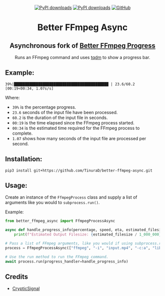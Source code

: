 <div align="center">

[![PyPI downloads](https://img.shields.io/pypi/dm/better-ffmpeg-progress?label=PyPI&color=blue)](https://pypistats.org/packages/pypistats)
[![PyPI downloads](https://img.shields.io/pypi/dw/better-ffmpeg-progress?label=PyPI&color=blue)](https://pypistats.org/packages/pypistats)
[![GitHub](https://img.shields.io/github/license/crypticsignal/better-ffmpeg-progress?label=License&color=blue)](LICENSE.txt)

# Better FFmpeg Async
## Asynchronous fork of [Better FFmpeg Progress](https://github.com/CrypticSignal/better-ffmpeg-progress)

Runs an FFmpeg command and uses [tqdm](https://github.com/tqdm/tqdm) to show a progress bar.

</div>

## Example:

```
39%|███████████████████████████████████████████ | 23.6/60.2 [00:19<00:34, 1.07s/s]
```

Where:

- `39%` is the percentage progress.
- `23.6` seconds of the input file have been processed.
- `60.2` is the duration of the input file in seconds.
- `00:19` is the time elapsed since the FFmpeg process started.
- `00:34` is the estimated time required for the FFmpeg process to complete.
- `1.07` shows how many seconds of the input file are processed per second.

## Installation:

`pip3 install git+https://github.com/TinuraD/better-ffmpeg-async.git`

## Usage:

Create an instance of the `FfmpegProcess` class and supply a list of arguments like you would to `subprocess.run()`.

 Example:

```py
from better_ffmpeg_async import FfmpegProcessAsync

async def handle_progress_info(percentage, speed, eta, estimated_filesize):
    print(f"Estimated Output Filesize: {estimated_filesize / 1_000_000} MB")

# Pass a list of FFmpeg arguments, like you would if using subprocess.run()
process = FfmpegProcessAsync(["ffmpeg", "-i", "input.mp4", "-c:a", "libmp3lame", "output.mp3"])

# Use the run method to run the FFmpeg command.
await process.run(progress_handler=handle_progress_info)
```

## Credits
- [CrypticSignal](https://github.com/CrypticSignal/better-ffmpeg-progress)
